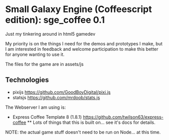 # Small Galaxy Engine (Coffeescript edition): sge_coffee 0.1

Just my tinkering around in html5 gamedev 

My priority is on the things I need for the demos and prototypes I make, but I am
interested in feedback and welcome participation to make this better for anyone 
wanting to use it.

The files for the game are in assets/js 

## Technologies

* pixijs https://github.com/GoodBoyDigital/pixi.js
* statsjs https://github.com/mrdoob/stats.js

The Webserver I am using is:
* Express Coffee Template 8 (1.8.1)  https://github.com/twilson63/express-coffee
** Lots of things that this is built on... see it's docs for details.

NOTE: the actual game stuff doesn't need to be run on Node... at this time.

